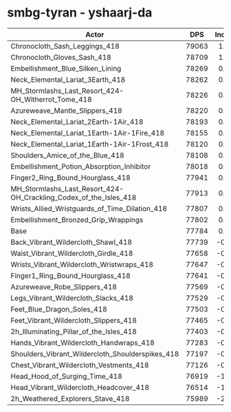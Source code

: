 # smbg-tyran - yshaarj-da
| Actor | DPS | Increase |
|---|:---:|:---:|
|Chronocloth_Sash_Leggings_418|79063|1.64%|
|Chronocloth_Gloves_Sash_418|78709|1.19%|
|Embellishment_Blue_Silken_Lining|78269|0.62%|
|Neck_Elemental_Lariat_3Earth_418|78262|0.61%|
|MH_Stormlashs_Last_Resort_424-OH_Witherrot_Tome_418|78226|0.57%|
|Azureweave_Mantle_Slippers_418|78220|0.56%|
|Neck_Elemental_Lariat_2Earth-1Air_418|78193|0.53%|
|Neck_Elemental_Lariat_1Earth-1Air-1Fire_418|78155|0.48%|
|Neck_Elemental_Lariat_1Earth-1Air-1Frost_418|78120|0.43%|
|Shoulders_Amice_of_the_Blue_418|78108|0.42%|
|Embellishment_Potion_Absorption_Inhibitor|78018|0.30%|
|Finger2_Ring_Bound_Hourglass_418|77941|0.20%|
|MH_Stormlashs_Last_Resort_424-OH_Crackling_Codex_of_the_Isles_418|77913|0.17%|
|Wrists_Allied_Wristguards_of_Time_Dilation_418|77807|0.03%|
|Embellishment_Bronzed_Grip_Wrappings|77802|0.02%|
|Base|77784|0.00%|
|Back_Vibrant_Wildercloth_Shawl_418|77739|-0.06%|
|Waist_Vibrant_Wildercloth_Girdle_418|77658|-0.16%|
|Wrists_Vibrant_Wildercloth_Wristwraps_418|77647|-0.18%|
|Finger1_Ring_Bound_Hourglass_418|77641|-0.18%|
|Azureweave_Robe_Slippers_418|77569|-0.28%|
|Legs_Vibrant_Wildercloth_Slacks_418|77529|-0.33%|
|Feet_Blue_Dragon_Soles_418|77503|-0.36%|
|Feet_Vibrant_Wildercloth_Slippers_418|77465|-0.41%|
|2h_Illuminating_Pillar_of_the_Isles_418|77403|-0.49%|
|Hands_Vibrant_Wildercloth_Handwraps_418|77283|-0.64%|
|Shoulders_Vibrant_Wildercloth_Shoulderspikes_418|77197|-0.75%|
|Chest_Vibrant_Wildercloth_Vestments_418|77126|-0.85%|
|Head_Hood_of_Surging_Time_418|76919|-1.11%|
|Head_Vibrant_Wildercloth_Headcover_418|76514|-1.63%|
|2h_Weathered_Explorers_Stave_418|75989|-2.31%|
